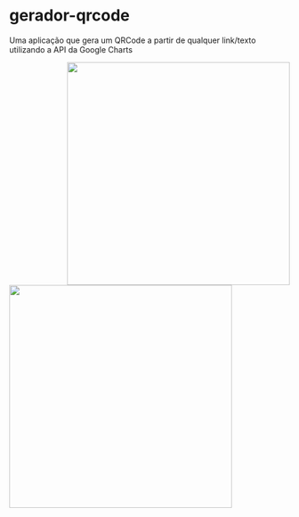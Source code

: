 # gerador-qrcode
Uma aplicação que gera um QRCode a partir de qualquer link/texto utilizando a API da Google Charts

<img src="https://i.imgur.com/kXHBbP3.png" min-width="400px" max-width="400px" width="400px" align="right">
<img src="https://i.imgur.com/JADQJM3.png" min-width="400px" max-width="400px" width="400px" >
